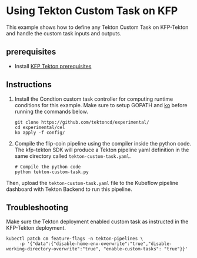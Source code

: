 # Using Tekton Custom Task on KFP

This example shows how to define any Tekton Custom Task on KFP-Tekton and handle the custom task inputs and outputs.

## prerequisites
- Install [KFP Tekton prerequisites](/samples/README.md)

## Instructions
1. Install the Condtion custom task controller for computing runtime conditions for this example. Make sure to setup GOPATH and [ko](https://github.com/google/ko) before running the commands below.
   ```shell
   git clone https://github.com/tektoncd/experimental/
   cd experimental/cel
   ko apply -f config/
   ```

2. Compile the flip-coin pipeline using the compiler inside the python code. The kfp-tekton SDK will produce a Tekton pipeline yaml definition in the same directory called `tekton-custom-task.yaml`.
    ```
    # Compile the python code
    python tekton-custom-task.py
    ```

Then, upload the `tekton-custom-task.yaml` file to the Kubeflow pipeline dashboard with Tekton Backend to run this pipeline.


## Troubleshooting
Make sure the Tekton deployment enabled custom task as instructed in the KFP-Tekton deployment.
```shell
kubectl patch cm feature-flags -n tekton-pipelines \
     -p '{"data":{"disable-home-env-overwrite":"true","disable-working-directory-overwrite":"true", "enable-custom-tasks": "true"}}'
```
